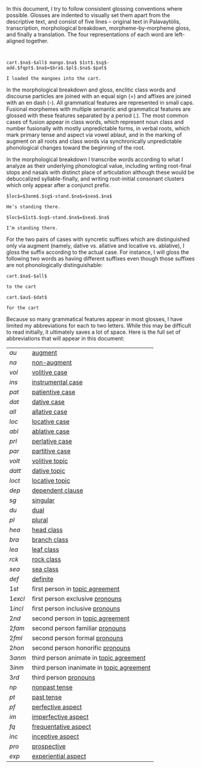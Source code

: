 In this document, I try to follow consistent glossing conventions where
possible. Glosses are indented to visually set them apart from the descriptive
text, and consist of five lines – original text in Palavaytòlis, transcription,
morphological breakdown, morpheme-by-morpheme gloss, and finally a
translation. The four representations of each word are left-aligned together.

```


cart.$na$-$all$ mango.$na$ $1st$.$sg$-add.$fqpt$.$na$=$bra$.$pl$.$na$-$pat$

I loaded the mangoes into the cart.
```

In the morphological breakdown and gloss, enclitic class words and discourse
particles are joined with an equal sign (=) and affixes are joined with an en
dash (-). All grammatical features are represented in small caps. Fusional
morphemes with multiple semantic and grammatical features are glossed
with these features separated by a period (.). The most common cases of fusion
appear in class words, which represent noun class and number fusionally with
mostly unpredictable forms, in verbal roots, which mark primary tense and
aspect via vowel ablaut, and in the marking of augment on all roots and class
words via synchronically unpredictable phonological changes toward the
beginning of the root.

In the morphological breakdown I transcribe words according to what I
analyze as their underlying phonological value, including writing root-final
stops and nasals with distinct place of articulation although these would be
debuccalized syllable-finally, and writing root-initial consonant clusters
which only appear after a conjunct prefix.


```
$loc$=$3anm$.$sg$-stand.$na$=$sea$.$na$

He’s standing there.
```

```
$loc$=$1st$.$sg$-stand.$na$=$sea$.$na$

I’m standing there.
```

For the two pairs of cases with syncretic suffixes which are distinguished only
via augment (namely, dative vs. allative and locative vs. ablative), I gloss the
suffix according to the actual case. For instance, I will gloss the following two
words as having different suffixes even though those suffixes are not
phonologically distinguishable:

```
cart.$na$-$all$

to the cart
```

```
cart.$au$-$dat$

for the cart
```

Because so many grammatical features appear in most glosses, I have limited
my abbreviations for each to two letters. While this may be difficult to read
initially, it ultimately saves a lot of space. Here is the full set of abbreviations
that will appear in this document:

|||
|:---|:---|
| $au$ | [augment](/augment) |
| $na$ | [non-augment](/augment) |
| $vol$ | [volitive case](/volitive) |
| $ins$ | [instrumental case](/instrumental) |
| $pat$ | [patientive case](/patientive) |
| $dat$ | [dative case](/dative) |
| $all$ | [allative case](/adpositional) |
| $loc$ | [locative case](/adpositional) |
| $abl$ | [ablative case](/adpositional) |
| $prl$ | [perlative case](/adpositional) |
| $par$ | [partitive case](/partitive) |
| $volt$| [volitive topic](/topic_agreement) |
| $datt$| [dative topic](/topic_agreement) |
| $loct$| [locative topic](/topic_agreement) |
| $dep$| [dependent clause](/topic_agreement) |
| $sg$ | [singular](/number) |
| $du$ | [dual](/number) |
| $pl$ | [plural](/number) |
| $hea$ | [head class](/head) |
| $bra$ | [branch class](/branch) |
| $lea$ | [leaf class](/leaf) |
| $rck$ | [rock class](/rock) |
| $sea$ | [sea class](/sea) |
| $def$ | [definite](/partitive) |
| $1st$| first person in [topic agreement](/topic_agreement) |
|$1excl$|first person exclusive [pronouns](/personal_pronouns) |
|$1incl$|first person inclusive [pronouns](/personal_pronouns) |
| $2nd$| second person in [topic agreement](/topic_agreement) |
| $2fam$| second person familiar [pronouns](/2p) |
| $2fml$| second person formal [pronouns](/2p) |
| $2hon$| second person honorific [pronouns](/2p) |
| $3anm$| third person animate in [topic agreement](/topic_agreement) |
| $3inm$| third person inanimate in [topic agreement](/topic_agreement) |
| $3rd$| third person [pronouns](/personal_pronouns) |
| $np$ | [nonpast tense](/primary) |
| $pt$ | [past tense](/primary) |
| $pf$ | [perfective aspect](/primary) |
| $im$ | [imperfective aspect](/primary) |
| $fq$ | [frequentative aspect](/secondary) |
| $inc$ | [inceptive aspect](/secondary) |
| $pro$ | [prospective](/tertiary) |
| $exp$ | [experiential aspect](/tertiary) |
